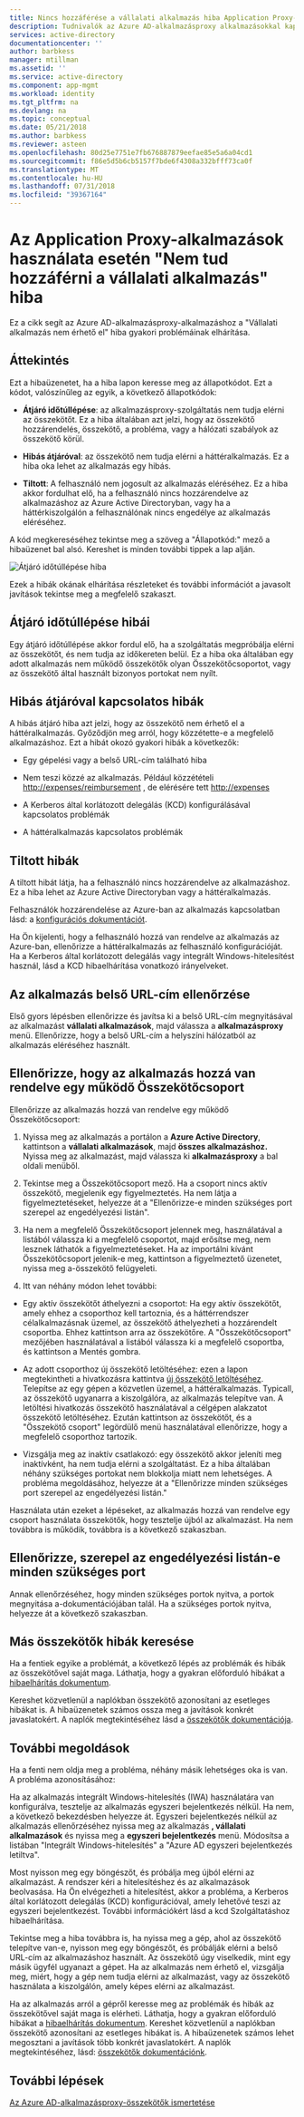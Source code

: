 ```yaml
---
title: Nincs hozzáférése a vállalati alkalmazás hiba Application Proxy-alkalmazások használata során |} A Microsoft Docs
description: Tudnivalók az Azure AD-alkalmazásproxy alkalmazásokkal kapcsolatos gyakori hozzáférési problémák megoldásához.
services: active-directory
documentationcenter: ''
author: barbkess
manager: mtillman
ms.assetid: ''
ms.service: active-directory
ms.component: app-mgmt
ms.workload: identity
ms.tgt_pltfrm: na
ms.devlang: na
ms.topic: conceptual
ms.date: 05/21/2018
ms.author: barbkess
ms.reviewer: asteen
ms.openlocfilehash: 80d25e7751e7fb676887879eefae85e5a6a04cd1
ms.sourcegitcommit: f86e5d5b6cb5157f7bde6f4308a332bfff73ca0f
ms.translationtype: MT
ms.contentlocale: hu-HU
ms.lasthandoff: 07/31/2018
ms.locfileid: "39367164"
---
```

# <a name="cant-access-this-corporate-application-error-when-using-an-application-proxy-application"></a>Az Application Proxy-alkalmazások használata esetén "Nem tud hozzáférni a vállalati alkalmazás" hiba

Ez a cikk segít az Azure AD-alkalmazásproxy-alkalmazáshoz a "Vállalati alkalmazás nem érhető el" hiba gyakori problémáinak elhárítása.

## <a name="overview"></a>Áttekintés
Ezt a hibaüzenetet, ha a hiba lapon keresse meg az állapotkódot. Ezt a kódot, valószínűleg az egyik, a következő állapotkódok:

-   **Átjáró időtúllépése**: az alkalmazásproxy-szolgáltatás nem tudja elérni az összekötőt. Ez a hiba általában azt jelzi, hogy az összekötő hozzárendelés, összekötő, a probléma, vagy a hálózati szabályok az összekötő körül.

-   **Hibás átjáróval**: az összekötő nem tudja elérni a háttéralkalmazás. Ez a hiba oka lehet az alkalmazás egy hibás.

-   **Tiltott**: A felhasználó nem jogosult az alkalmazás eléréséhez. Ez a hiba akkor fordulhat elő, ha a felhasználó nincs hozzárendelve az alkalmazáshoz az Azure Active Directoryban, vagy ha a háttérkiszolgálón a felhasználónak nincs engedélye az alkalmazás eléréséhez.

A kód megkereséséhez tekintse meg a szöveg a "Állapotkód:" mező a hibaüzenet bal alsó. Kereshet is minden további tippek a lap alján.

   ![Átjáró időtúllépése hiba](./media/application-proxy/connection-problem.png)

Ezek a hibák okának elhárítása részleteket és további információt a javasolt javítások tekintse meg a megfelelő szakaszt.

## <a name="gateway-timeout-errors"></a>Átjáró időtúllépése hibái

Egy átjáró időtúllépése akkor fordul elő, ha a szolgáltatás megpróbálja elérni az összekötőt, és nem tudja az időkereten belül. Ez a hiba oka általában egy adott alkalmazás nem működő összekötők olyan Összekötőcsoportot, vagy az összekötő által használt bizonyos portokat nem nyílt.


## <a name="bad-gateway-errors"></a>Hibás átjáróval kapcsolatos hibák

A hibás átjáró hiba azt jelzi, hogy az összekötő nem érhető el a háttéralkalmazás. Győződjön meg arról, hogy közzétette-e a megfelelő alkalmazáshoz. Ezt a hibát okozó gyakori hibák a következők:

-   Egy gépelési vagy a belső URL-cím található hiba

-   Nem teszi közzé az alkalmazás. Például közzétételi <http://expenses/reimbursement> , de elérésére tett <http://expenses>

-   A Kerberos által korlátozott delegálás (KCD) konfigurálásával kapcsolatos problémák

-   A háttéralkalmazás kapcsolatos problémák

## <a name="forbidden-errors"></a>Tiltott hibák

A tiltott hibát látja, ha a felhasználó nincs hozzárendelve az alkalmazáshoz. Ez a hiba lehet az Azure Active Directoryban vagy a háttéralkalmazás.

Felhasználók hozzárendelése az Azure-ban az alkalmazás kapcsolatban lásd: a [konfigurációs dokumentációt](https://docs.microsoft.com/azure/active-directory/application-proxy-publish-azure-portal#add-a-test-user).

Ha Ön kijelenti, hogy a felhasználó hozzá van rendelve az alkalmazás az Azure-ban, ellenőrizze a háttéralkalmazás az felhasználó konfigurációját. Ha a Kerberos által korlátozott delegálás vagy integrált Windows-hitelesítést használ, lásd a KCD hibaelhárítása vonatkozó irányelveket.

## <a name="check-the-applications-internal-url"></a>Az alkalmazás belső URL-cím ellenőrzése

Első gyors lépésben ellenőrizze és javítsa ki a belső URL-cím megnyitásával az alkalmazást **vállalati alkalmazások**, majd válassza a **alkalmazásproxy** menü. Ellenőrizze, hogy a belső URL-cím a helyszíni hálózatból az alkalmazás eléréséhez használt.

## <a name="check-the-application-is-assigned-to-a-working-connector-group"></a>Ellenőrizze, hogy az alkalmazás hozzá van rendelve egy működő Összekötőcsoport

Ellenőrizze az alkalmazás hozzá van rendelve egy működő Összekötőcsoport:

1.  Nyissa meg az alkalmazás a portálon a **Azure Active Directory**, kattintson a **vállalati alkalmazások**, majd **összes alkalmazáshoz.** Nyissa meg az alkalmazást, majd válassza ki **alkalmazásproxy** a bal oldali menüből.

2.  Tekintse meg a Összekötőcsoport mező. Ha a csoport nincs aktív összekötő, megjelenik egy figyelmeztetés. Ha nem látja a figyelmeztetéseket, helyezze át a "Ellenőrizze-e minden szükséges port szerepel az engedélyezési listán".

3.  Ha nem a megfelelő Összekötőcsoport jelennek meg, használatával a listából válassza ki a megfelelő csoportot, majd erősítse meg, nem lesznek láthatók a figyelmeztetéseket. Ha az importálni kívánt Összekötőcsoport jelenik-e meg, kattintson a figyelmeztető üzenetet, nyissa meg a-összekötő felügyeleti.

4.  Itt van néhány módon lehet további:

  * Egy aktív összekötőt áthelyezni a csoportot: Ha egy aktív összekötőt, amely ehhez a csoporthoz kell tartoznia, és a háttérrendszer célalkalmazásnak üzemel, az összekötő áthelyezheti a hozzárendelt csoportba. Ehhez kattintson arra az összekötőre. A "Összekötőcsoport" mezőjében használatával a listából válassza ki a megfelelő csoportba, és kattintson a Mentés gombra.

  * Az adott csoporthoz új összekötő letöltéséhez: ezen a lapon megtekintheti a hivatkozásra kattintva [új összekötő letöltéséhez](https://download.msappproxy.net/Subscription/d3c8b69d-6bf7-42be-a529-3fe9c2e70c90/Connector/Download). Telepítse az egy gépen a közvetlen üzemel, a háttéralkalmazás. Typicall, az összekötő ugyanarra a kiszolgálóra, az alkalmazás telepítve van. A letöltési hivatkozás összekötő használatával a célgépen alakzatot összekötő letöltéséhez. Ezután kattintson az összekötőt, és a "Összekötő csoport" legördülő menü használatával ellenőrizze, hogy a megfelelő csoporthoz tartozik.

  * Vizsgálja meg az inaktív csatlakozó: egy összekötő akkor jeleníti meg inaktívként, ha nem tudja elérni a szolgáltatást. Ez a hiba általában néhány szükséges portokat nem blokkolja miatt nem lehetséges. A probléma megoldásához, helyezze át a "Ellenőrizze minden szükséges port szerepel az engedélyezési listán."

Használata után ezeket a lépéseket, az alkalmazás hozzá van rendelve egy csoport használata összekötők, hogy tesztelje újból az alkalmazást. Ha nem továbbra is működik, továbbra is a következő szakaszban.

## <a name="check-all-required-ports-are-whitelisted"></a>Ellenőrizze, szerepel az engedélyezési listán-e minden szükséges port

Annak ellenőrzéséhez, hogy minden szükséges portok nyitva, a portok megnyitása a-dokumentációjában talál. Ha a szükséges portok nyitva, helyezze át a következő szakaszban.

## <a name="check-for-other-connector-errors"></a>Más összekötők hibák keresése

Ha a fentiek egyike a problémát, a következő lépés az problémák és hibák az összekötővel saját maga. Láthatja, hogy a gyakran előforduló hibákat a [hibaelhárítás dokumentum](https://docs.microsoft.com/azure/active-directory/active-directory-application-proxy-troubleshoot#connector-errors). 

Kereshet közvetlenül a naplókban összekötő azonosítani az esetleges hibákat is. A hibaüzenetek számos ossza meg a javítások konkrét javaslatokért. A naplók megtekintéséhez lásd a [összekötők dokumentációja](manage-apps/application-proxy-connectors.md#under-the-hood).

## <a name="additional-resolutions"></a>További megoldások

Ha a fenti nem oldja meg a probléma, néhány másik lehetséges oka is van. A probléma azonosításához:

Ha az alkalmazás integrált Windows-hitelesítés (IWA) használatára van konfigurálva, tesztelje az alkalmazás egyszeri bejelentkezés nélkül. Ha nem, a következő bekezdésben helyezze át. Egyszeri bejelentkezés nélkül az alkalmazás ellenőrzéséhez nyissa meg az alkalmazás **, vállalati alkalmazások** és nyissa meg a **egyszeri bejelentkezés** menü. Módosítsa a listában "Integrált Windows-hitelesítés" a "Azure AD egyszeri bejelentkezés letiltva". 

Most nyisson meg egy böngészőt, és próbálja meg újból elérni az alkalmazást. A rendszer kéri a hitelesítéshez és az alkalmazások beolvasása. Ha Ön elvégezheti a hitelesítést, akkor a probléma, a Kerberos által korlátozott delegálás (KCD) konfigurációval, amely lehetővé teszi az egyszeri bejelentkezést. További információkért lásd a kcd Szolgáltatáshoz hibaelhárítása.

Tekintse meg a hiba továbbra is, ha nyissa meg a gép, ahol az összekötő telepítve van-e, nyisson meg egy böngészőt, és próbálják elérni a belső URL-cím az alkalmazáshoz használt. Az összekötő úgy viselkedik, mint egy másik ügyfél ugyanazt a gépet. Ha az alkalmazás nem érhető el, vizsgálja meg, miért, hogy a gép nem tudja elérni az alkalmazást, vagy az összekötő használata a kiszolgálón, amely képes elérni az alkalmazást.

Ha az alkalmazás arról a gépről keresse meg az problémák és hibák az összekötővel saját maga is elérheti. Láthatja, hogy a gyakran előforduló hibákat a [hibaelhárítás dokumentum](manage-apps/application-proxy-troubleshoot.md#connector-errors). Kereshet közvetlenül a naplókban összekötő azonosítani az esetleges hibákat is. A hibaüzenetek számos lehet megosztani a javítások több konkrét javaslatokért. A naplók megtekintéséhez, lásd: [összekötők dokumentációnk](manage-apps/application-proxy-connectors.md#under-the-hood).

## <a name="next-steps"></a>További lépések
[Az Azure AD-alkalmazásproxy-összekötők ismertetése](manage-apps/application-proxy-connectors.md)
